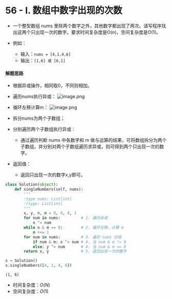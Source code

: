 
# 56 - I. 数组中数字出现的次数

* 一个整型数组 nums 里除两个数字之外，其他数字都出现了两次。请写程序找出这两个只出现一次的数字。要求时间复杂度是O(n)，空间复杂度是O(1)。

* 例如：
    * 输入：`nums = [4,1,4,6]`
    * 输出：`[1,6] 或 [6,1]`

#### 解题思路

* 根据异或操作，相同取0，不同则相加。

* 遍历nums执行异或：
![image.png](attachment:21bea9e1-ec3b-4910-899b-188639218983.png)

* 循环左移计算m：
![image.png](attachment:b38f0dc7-9afa-4114-94ad-8740782f57c5.png)

* 拆分nums为两个子数组；

* 分别遍历两个子数组执行异或：
    * 通过遍历判断 nums 中各数字和 m 做与运算的结果，可将数组拆分为两个子数组，并分别对两个子数组遍历求异或，则可得到两个只出现一次的数字。

* 返回值：
    * 返回只出现一次的数字x,y即可。


```python
class Solution(object):
    def singleNumbers(self, nums):
        """
        :type nums: List[int]
        :rtype: List[int]
        """
        x, y, n, m = 0, 0, 0, 1
        for num in nums:         # 1. 遍历异或
            n ^= num
        while n & m == 0:        # 2. 循环左移，计算 m
            m <<= 1       
        for num in nums:         # 3. 遍历 nums 分组
            if num & m: x ^= num # 4. 当 num & m != 0
            else: y ^= num       # 4. 当 num & m == 0
        return x, y              # 5. 返回出现一次的数字
```


```python
s = Solution()
s.singleNumbers([4, 1, 4, 6])
```




    (1, 6)



* 时间复杂度：$O(N)$
* 空间复杂度：$O(1)$
